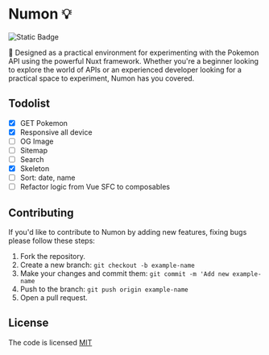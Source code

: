 # Numon 💡

![Static Badge](https://img.shields.io/badge/license-MIT-brightgreen?label=LICENSE)

🐉 Designed as a practical environment for experimenting with the Pokemon API using the powerful Nuxt framework. Whether you're a beginner looking to explore the world of APIs or an experienced developer looking for a practical space to experiment, Numon has you covered.

## Todolist

- [x] GET Pokemon
- [x] Responsive all device
- [ ] OG Image
- [ ] Sitemap
- [ ] Search
- [x] Skeleton
- [ ] Sort: date, name
- [ ] Refactor logic from Vue SFC to composables

## Contributing

If you'd like to contribute to Numon by adding new features, fixing bugs please follow these steps:

1. Fork the repository.
2. Create a new branch: `git checkout -b example-name`
3. Make your changes and commit them: `git commit -m 'Add new example-name`
4. Push to the branch: `git push origin example-name`
5. Open a pull request.

## License

The code is licensed [MIT](LICENSE)
